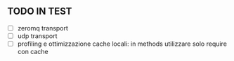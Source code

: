 ## TODO IN TEST

- [ ] zeromq transport
- [ ] udp transport
- [ ] profiling e ottimizzazione cache locali: in methods utilizzare solo require con cache
